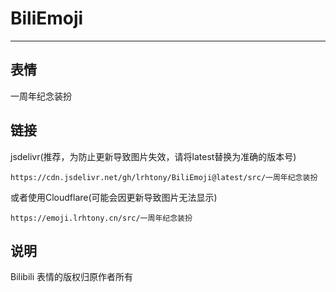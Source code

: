 # BiliEmoji
---
## 表情
一周年纪念装扮
## 链接
jsdelivr(推荐，为防止更新导致图片失效，请将latest替换为准确的版本号)
```
https://cdn.jsdelivr.net/gh/lrhtony/BiliEmoji@latest/src/一周年纪念装扮
```
或者使用Cloudflare(可能会因更新导致图片无法显示)
```
https://emoji.lrhtony.cn/src/一周年纪念装扮
```
## 说明
Bilibili 表情的版权归原作者所有
